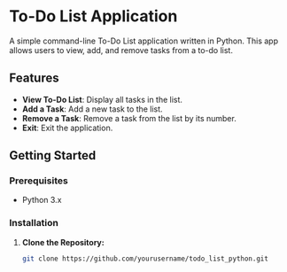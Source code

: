 # To-Do List Application

A simple command-line To-Do List application written in Python. This app allows users to view, add, and remove tasks from a to-do list.

## Features

- **View To-Do List**: Display all tasks in the list.
- **Add a Task**: Add a new task to the list.
- **Remove a Task**: Remove a task from the list by its number.
- **Exit**: Exit the application.

## Getting Started

### Prerequisites

- Python 3.x

### Installation

1. **Clone the Repository:**

   ```bash
   git clone https://github.com/yourusername/todo_list_python.git
